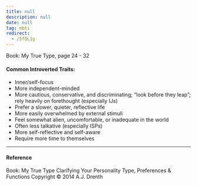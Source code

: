 ```yaml
---
title: null
description: null
date: null
tag: mbti
redirect:
  - /5fQL1g
---
```


Book: My True Type, page 24 - 32

#### Common Introverted Traits:

- Inner/self-focus
- More independent-minded
- More cautious, conservative, and discriminating; “look before they leap”; rely heavily on forethought (especially IJs)
- Prefer a slower, quieter, reflective life
- More easily overwhelmed by external stimuli
- Feel somewhat alien, uncomfortable, or inadequate in the world
- Often less talkative (especially ISPs)
- More self-reflective and self-aware
- Require more time to themselves

---

#### Reference

Book: My True Type Clarifying Your Personality Type, Preferences & Functions Copyright © 2014 A.J. Drenth
